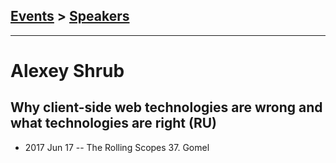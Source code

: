 ## [Events](../README.md) > [Speakers](../speakers.md)
---

# Alexey Shrub

## Why client-side web technologies are wrong and what technologies are right (RU)
- 2017 Jun 17 -- The Rolling Scopes 37. Gomel    
